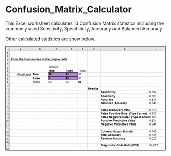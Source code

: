 # Confusion_Matrix_Calculator
This Excel worksheet calculates 13 Confusion Matrix statistics including the commonly used Sensitivity, Specificicty, Accuracy and Balanced Accuracy.    

Other calculated statistics are show below.

![Confusion Matrix Statistics Calculated](images/Confusion_Matrix_Calculator_Screenshot.png)

